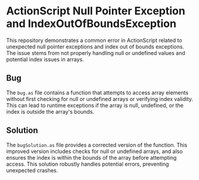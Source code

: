# ActionScript Null Pointer Exception and IndexOutOfBoundsException
This repository demonstrates a common error in ActionScript related to unexpected null pointer exceptions and index out of bounds exceptions. The issue stems from not properly handling null or undefined values and potential index issues in arrays. 

## Bug
The `bug.as` file contains a function that attempts to access array elements without first checking for null or undefined arrays or verifying index validity.  This can lead to runtime exceptions if the array is null, undefined, or the index is outside the array's bounds. 

## Solution
The `bugSolution.as` file provides a corrected version of the function.  This improved version includes checks for null or undefined arrays, and also ensures the index is within the bounds of the array before attempting access.  This solution robustly handles potential errors, preventing unexpected crashes.
